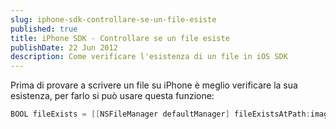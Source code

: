 ```yaml
---
slug: iphone-sdk-controllare-se-un-file-esiste
published: true
title: iPhone SDK - Controllare se un file esiste
publishDate: 22 Jun 2012
description: Come verificare l'esistenza di un file in iOS SDK
---
```


Prima di provare a scrivere un file su iPhone è meglio verificare la sua esistenza, per farlo si può usare questa funzione:

```objective-c
BOOL fileExists = [[NSFileManager defaultManager] fileExistsAtPath:imagePath];
```
